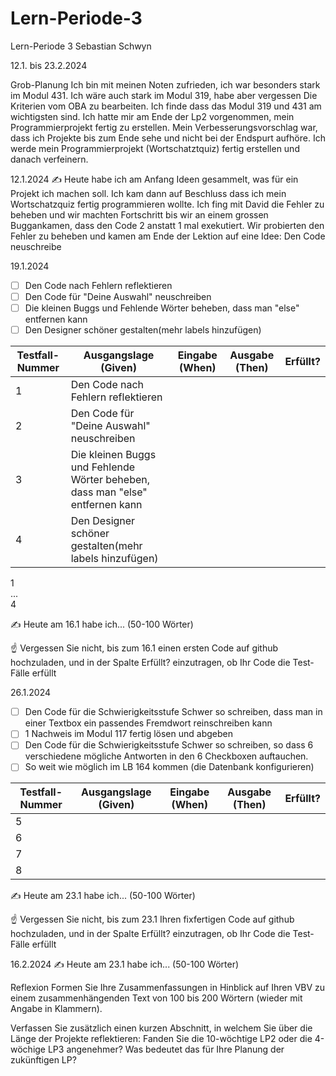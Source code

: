 # Lern-Periode-3

Lern-Periode 3
Sebastian Schwyn

12.1. bis 23.2.2024

Grob-Planung
Ich bin mit meinen Noten zufrieden, ich war besonders stark im Modul 431. Ich wäre auch stark im Modul 319, habe aber vergessen Die Kriterien vom OBA zu bearbeiten. Ich finde dass das Modul 319 und 431 am wichtigsten sind. Ich hatte mir am Ende der Lp2 vorgenommen, mein Programmierprojekt fertig zu erstellen. 
Mein Verbesserungsvorschlag war, dass ich Projekte bis zum Ende sehe und nicht bei der Endspurt aufhöre.
Ich werde mein Programmierprojekt (Wortschatztquiz) fertig erstellen und danach verfeinern.

12.1.2024
✍️ Heute habe ich am Anfang Ideen gesammelt, was für ein Projekt ich machen soll. Ich kam dann auf Beschluss dass ich mein Wortschatzquiz fertig programmieren wollte. Ich fing mit David die Fehler zu beheben und wir machten Fortschritt bis wir an einem grossen Buggankamen, dass den Code 2 anstatt 1 mal exekutiert. Wir probierten den Fehler zu beheben und kamen am Ende der Lektion auf eine Idee: Den Code neuschreibe

19.1.2024
- [ ] Den Code nach Fehlern reflektieren
- [ ] Den Code für "Deine Auswahl" neuschreiben
- [ ] Die kleinen Buggs und Fehlende Wörter beheben, dass man "else" entfernen kann
- [ ] Den Designer schöner gestalten(mehr labels hinzufügen)

| Testfall-Nummer	| Ausgangslage (Given) |	Eingabe (When)|	Ausgabe (Then)	| Erfüllt?|
|-----------------|----------------------|----------------|-----------------|---------|
1 | Den Code nach Fehlern reflektieren  |   |   |   |
2 | Den Code für "Deine Auswahl" neuschreiben  |   |   |   |
3 | Die kleinen Buggs und Fehlende Wörter beheben, dass man "else" entfernen kann  |   |   |   |
4 | Den Designer schöner gestalten(mehr labels hinzufügen)  |   |   |   |

1				
...				
4				

✍️ Heute am 16.1 habe ich... (50-100 Wörter)

☝️ Vergessen Sie nicht, bis zum 16.1 einen ersten Code auf github hochzuladen, und in der Spalte Erfüllt? einzutragen, ob Ihr Code die Test-Fälle erfüllt

26.1.2024
- [ ] Den Code für die Schwierigkeitsstufe Schwer so schreiben, dass man in einer Textbox ein passendes Fremdwort reinschreiben kann
- [ ] 1 Nachweis im Modul 117 fertig lösen und abgeben
- [ ] Den Code für die Schwierigkeitsstufe Schwer so schreiben, so dass 6 verschiedene mögliche Antworten in den 6 Checkboxen auftauchen.
- [ ] So weit wie möglich im LB 164 kommen (die Datenbank konfigurieren)

| Testfall-Nummer	| Ausgangslage (Given) |	Eingabe (When)|	Ausgabe (Then)	| Erfüllt?|
|-----------------|----------------------|----------------|-----------------|---------|
5 |   |   |   |   |
6 |   |   |   |   |
7 |   |   |   |   |
8 |   |   |   |   |


✍️ Heute am 23.1 habe ich... (50-100 Wörter)

☝️ Vergessen Sie nicht, bis zum 23.1 Ihren fixfertigen Code auf github hochzuladen, und in der Spalte Erfüllt? einzutragen, ob Ihr Code die Test-Fälle erfüllt

16.2.2024
✍️ Heute am 23.1 habe ich... (50-100 Wörter)

Reflexion
Formen Sie Ihre Zusammenfassungen in Hinblick auf Ihren VBV zu einem zusammenhängenden Text von 100 bis 200 Wörtern (wieder mit Angabe in Klammern).

Verfassen Sie zusätzlich einen kurzen Abschnitt, in welchem Sie über die Länge der Projekte reflektieren: Fanden Sie die 10-wöchtige LP2 oder die 4-wöchige LP3 angenehmer? Was bedeutet das für Ihre Planung der zukünftigen LP?
